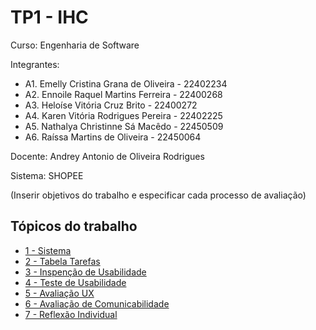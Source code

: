 # TP1 - IHC 

Curso: Engenharia de Software

Integrantes: 
+ A1. Emelly Cristina Grana de Oliveira - 22402234
+ A2. Ennoile Raquel Martins Ferreira - 22400268
+ A3. Heloíse Vitória Cruz Brito - 22400272
+ A4. Karen Vitória Rodrigues Pereira - 22402225
+ A5. Nathalya Christinne Sá Macêdo - 22450509
+ A6. Raíssa Martins de Oliveira - 22450064

Docente: Andrey Antonio de Oliveira Rodrigues

Sistema: SHOPEE 

(Inserir objetivos do trabalho e especificar cada processo de avaliação)

## Tópicos do trabalho

- [1 - Sistema](https://github.com/ennoile/ihc/tree/4e79d4e9f83e9c0827f7ea34de3dad7b0a9eaf17/docs/sistema)
- [2 - Tabela Tarefas](https://github.com/ennoile/ihc/blob/4e79d4e9f83e9c0827f7ea34de3dad7b0a9eaf17/docs/tabela_tarefas.md)
- [3 - Inspenção de Usabilidade](https://github.com/ennoile/ihc/tree/4e79d4e9f83e9c0827f7ea34de3dad7b0a9eaf17/docs/1-Inspecao_usabilidade)
- [4 - Teste de Usabilidade](https://github.com/ennoile/ihc/tree/4e79d4e9f83e9c0827f7ea34de3dad7b0a9eaf17/docs/2-Teste_usabilidade)
- [5 - Avaliação UX](https://github.com/ennoile/ihc/tree/4e79d4e9f83e9c0827f7ea34de3dad7b0a9eaf17/docs/3-Avaliacao_ux)
- [6 - Avaliação de Comunicabilidade](https://github.com/ennoile/ihc/tree/4e79d4e9f83e9c0827f7ea34de3dad7b0a9eaf17/docs/4-Avaliacao_comunicabilidade)
- [7 - Reflexão Individual](https://github.com/ennoile/ihc/blob/4e79d4e9f83e9c0827f7ea34de3dad7b0a9eaf17/docs/reflexao_individual.md)
